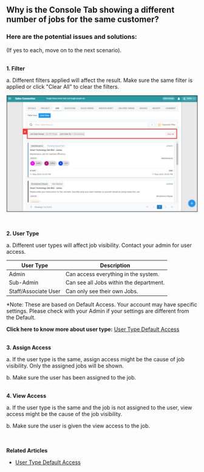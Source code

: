 ## Why is the Console Tab showing a different number of jobs for the same customer?

### Here are the potential issues and solutions:
(If yes to each, move on to the next scenario).<br><br>

**1. Filter**<br>

a. Different filters applied will affect the result. Make sure the same filter is applied or click "Clear All" to clear the filters.<br>

   <p align="center">
      <img src="img2/Different_Number_Jobs_For_Same_Customer_Step_1a.png" alt="Different Number Jobs for Same Customer Step 1a">
   </p>
   <br>
    
**2. User Type**<br>
  
a. Different user types will affect job visibility. Contact your admin for user access.<br>

   | User Type | Description |
   |-----------|-------------|
   | Admin | Can access everything in the system. |
   | Sub-Admin | Can see all Jobs within the department. |
   | Staff/Associate User | Can only see their own Jobs. |
   
   *Note: These are based on Default Access. Your account may have specific settings. Please check with your Admin if your settings are different from the Default.<br>
   
   **Click here to know more about user type:** [User Type Default Access](User_Types_Default_Access.md)<br>
   <br>
     
**3. Assign Access**<br>

   a. If the user type is the same, assign access might be the cause of job visibility. Only the assigned jobs will be shown.<br>

   b. Make sure the user has been assigned to the job.<br><br>

**4. View Access**<br>

   a. If the user type is the same and the job is not assigned to the user, view access might be the cause of the job visibility.<br>

   b. Make sure the user is given the view access to the job.
<br><br><br>

**Related Articles**<br>
- [User Type Default Access](User_Types_Default_Access.md)

<!-- [Link Text](https://salesconnection.github.io/Sales-Connection-Support/Different_Number_Jobs_For_Same_Customer.html) -->

